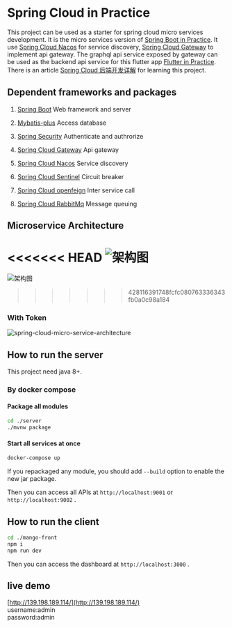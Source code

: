 # Spring Cloud in Practice

This project can be used as a starter for spring cloud micro services development. It is the micro services version of [Spring Boot in Practice](https://www.siques.cn/p/125). It use [Spring Cloud Nacos](https://nacos.io/zh-cn/docs/quick-start.html) for service discovery, [Spring Cloud Gateway](https://cloud.spring.io/spring-cloud-gateway/reference/html/) to implement api gateway. The graphql api service exposed by gateway can be used as the backend api service for this flutter app [Flutter in Practice](https://github.com/jaggerwang/flutter-in-practice). There is an article [Spring Cloud 后端开发详解](https://nacos.io/zh-cn/docs/quick-start.html) for learning this project.

## Dependent frameworks and packages

1. [Spring Boot](https://spring.io/projects/spring-boot) Web framework and server
1. [Mybatis-plus](https://mp.baomidou.com) Access database

1. [Spring Security](https://spring.io/projects/spring-security) Authenticate and authrorize
1. [Spring Cloud Gateway](https://spring.io/projects/spring-cloud-gateway) Api gateway
1. [Spring Cloud Nacos](https://nacos.io/zh-cn/docs/quick-start.html) Service discovery
1. [Spring Cloud Sentinel](https://github.com/alibaba/Sentinel) Circuit breaker
1. [Spring Cloud openfeign](https://github.com/OpenFeign) Inter service call
1. [Spring Cloud RabbitMq](https://www.rabbitmq.com/) Message queuing

## Microservice Architecture

<<<<<<< HEAD
![架构图](https://eric-he.oss-cn-beijing.aliyuncs.com/git/%E5%BE%AE%E6%9C%8D%E5%8A%A1%E6%9E%B6%E6%9E%84sy.jpg)
=======
![架构图](https://shuxie.oss-cn-hangzhou.aliyuncs.com/public/%E5%BE%AE%E6%9C%8D%E5%8A%A1%E6%9E%B6%E6%9E%84sy.jpg)
>>>>>>> 428116391748fcfc080763336343fb0a0c98a184
### With Token

![spring-cloud-micro-service-architecture](https://user-images.githubusercontent.com/1255011/80553599-06adb500-89fd-11ea-9cf8-f887e156e51b.png)


## How to run the server

This project need java 8+.


### By docker compose

#### Package all modules

```bash
cd ./server
./mvnw package
```

#### Start all services at once

```bash
docker-compose up
```

If you repackaged any module, you should add `--build` option to enable the new jar package.

Then you can access all APIs at `http://localhost:9001` or `http://localhost:9002` .

## How to run the client

```bash
cd ./mango-front
npm i 
npm run dev
```
Then you can access the dashboard at `http://localhost:3000` .

## live demo
[http://139.198.189.114/](http://139.198.189.114/)  
username:admin  
password:admin  


